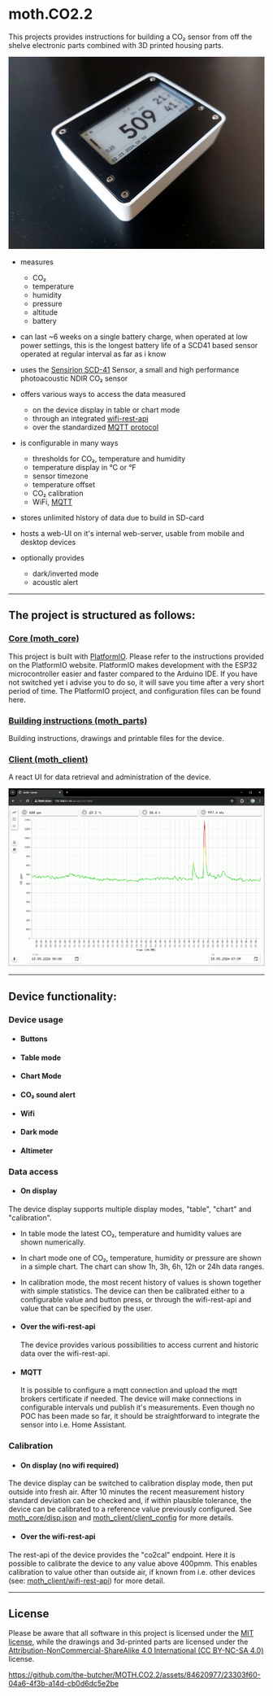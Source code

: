 # moth.CO2.2

This projects provides instructions for building a CO₂ sensor from off the shelve electronic parts combined with 3D printed housing parts.

![CO₂-Sensor fully assembled](/images/sensor01_800.jpg?raw=true)

- measures
  - CO₂
  - temperature
  - humidity
  - pressure
  - altitude
  - battery

- can last ~6 weeks on a single battery charge, when operated at low power settings, this is the longest battery life of a SCD41 based sensor operated at regular interval as far as i know

- uses the [Sensirion SCD-41](https://www.adafruit.com/product/5190) Sensor, a small and high performance photoacoustic NDIR CO₂ sensor

- offers various ways to access the data measured
  - on the device display in table or chart mode
  - through an integrated [wifi-rest-api](/moth_client/README.md#wifi-rest-api)
  - over the standardized [MQTT protocol](/moth_core/README.md#mqttjson)

- is configurable in many ways
  - thresholds for CO₂, temperature and humidity
  - temperature display in °C or °F
  - sensor timezone
  - temperature offset
  - CO₂ calibration
  - WiFi, [MQTT](https://de.wikipedia.org/wiki/MQTT)

- stores unlimited history of data due to build in SD-card

- hosts a web-UI on it's internal web-server, usable from mobile and desktop devices

- optionally provides
  - dark/inverted mode
  - acoustic alert

<!-- ![chart mode](/images/sensor03_800.jpg?raw=true)

![WiFi connection](/images/sensor04_800.jpg?raw=true) -->

---

## The project is structured as follows:

### [Core (moth_core)](moth_core/README.md)

This project is built with [PlatformIO](https://platformio.org/). Please refer to the instructions provided on the PlatformIO website. PlatformIO makes development with the ESP32 microcontroller easier and faster compared to the Arduino IDE. If you have not switched yet i advise you to do so, it will save you time after a very short period of time.
The PlatformIO project, and configuration files can be found here.

### [Building instructions (moth_parts)](moth_parts/README.md)

Building instructions, drawings and printable files for the device.

### [Client (moth_client)](moth_client/README.md)

A react UI for data retrieval and administration of the device.

![web-app client](/images/moth_client.gif)

---

## Device functionality:

### Device usage

- #### Buttons

- #### Table mode

- #### Chart Mode

- #### CO₂ sound alert

- #### Wifi

- #### Dark mode

- #### Altimeter

### Data access

- #### On display

The device display supports multiple display modes, "table", "chart" and "calibration".

  - In table mode the latest CO₂, temperature and  humidity values are shown numerically.
  - In chart mode one of CO₂, temperature, humidity or pressure are shown in a simple chart. The chart can show 1h, 3h, 6h, 12h or 24h data ranges.
  - In calibration mode, the most recent history of values is shown together with simple statistics. The device can then be calibrated either to a configurable value and button press, or through the wifi-rest-api and value that can be specified by the user.

- #### Over the wifi-rest-api

  The device provides various possibilities to access current and historic data over the wifi-rest-api.

- #### MQTT

  It is possible to configure a mqtt connection and upload the mqtt brokers certificate if needed. The device will make connections in configurable intervals und publish it's measurements.
  Even though no POC has been made so far, it should be straightforward to integrate the sensor into i.e. Home Assistant.

### Calibration

- #### On display (no wifi required)

The device display can be switched to calibration display mode, then put outside into fresh air. After 10 minutes the recent measurement history standard deviation can be checked and, if within plausible tolerance, the device can be calibrated to a reference value previously configured. See [moth_core/disp.json](/moth_core/README.md#dispjson) and [moth_client/client_config](/moth_client/README.md#client-config) for more details.

- #### Over the wifi-rest-api

The rest-api of the device provides the "co2cal" endpoint. Here it is possible to calibrate the device to any value above 400pmm. This enables calibration to value other than outside air, if known from i.e. other devices (see: [moth_client/wifi-rest-api](/moth_client/README.md#wifi-rest-api)) for more detail.

---

## License

Please be aware that all software in this project is licensed under the [MIT license](license.txt), while the drawings and 3d-printed parts are licensed under the [Attribution-NonCommercial-ShareAlike 4.0 International (CC BY-NC-SA 4.0)](https://creativecommons.org/licenses/by-nc-sa/4.0/) license.

https://github.com/the-butcher/MOTH.CO2.2/assets/84620977/23303f60-04a6-4f3b-a14d-cb0d6dc5e2be


